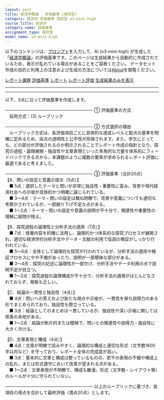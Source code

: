 ```yaml
---
layout: post
title: 経済学概論 - 評価基準 (探究型)
category: 経済学 評価基準 探究型 o3-mini-high
course_title: 経済学
category_name: 評価基準
assignment_type: 探究型
model_name: o3-mini-high
---
```


以下のコンテンツは、[プロンプト](https://github.com/takedatoshiyuki/synthetic_assignments/tree/main/generated/経済学/o3-mini-high/prompt_評価基準-探究型.md)を入力して、AI (o3-mini-high) が生成した「[経済学概論](/contents/経済学/)」の評価基準です。このページは生成結果から自動的に作成されているため、表示が乱れている場合があることをご容赦ください。
データセット作成の目的と利用上の注意および生成の方法については[About](/About)を御覧ください。

[レポート課題](../レポート課題-探究型)
[評価基準](../評価基準-探究型)
[レポート](../レポート-探究型)
[レポート評価](../レポート評価-探究型)
[生成結果のみを表示](https://github.com/takedatoshiyuki/synthetic_assignments/tree/main/generated/経済学/o3-mini-high/評価基準-探究型.md)
  

***
***
  
以下、3点に沿って評価基準を作成します。

─────────────────────────────
① 評価基準の方式  
 採用方式：(3) ルーブリック

─────────────────────────────
② 方式選択の理由  
 ルーブリック方式は、各評価項目ごとに具体的な達成レベルと配点の基準を明確に定めるため、採点の透明性と公平性が担保されます。また、学生にとっても、どの部分が評価されるのか明示されることでレポート作成の指針となり、探究の過程・論理展開・独自性や文章表現といった多角的な力量を体系的にフィードバックできる点から、本課題のように複数の要素が求められるレポート評価に最適であると考えました。

─────────────────────────────
③ 評価基準（合計20点）  
【A．問いの設定と意義の提示（5点）】  
 ■ 5点：選択したテーマと問いが非常に独自性・重要性に富み、背景や現代経済社会への示唆が具体的かつ明確に論じられている。  
 ■ 3～4点：テーマ・問いの設定は概ね明瞭で、背景や意義についても適切な考察がされているが、一部掘り下げ不足な点がある。  
 ■ 1～2点：テーマ・問いの設定や意義の説明が不十分で、関連性や重要性の理解に疑問が残る。  

【B．探究過程の論理性と分析手法の適用（7点）】  
 ■ 7点：授業内容を的確に活用し、論理的かつ体系的な探究プロセスが展開され、適切な経済学的分析手法やデータ・文献の利用で仮説の検証がしっかり行われている。  
 ■ 5～6点：全体として論理的な探究が行われているが、分析手法の適用や検証プロセスにやや不備があったり、説明が一部曖昧な部分がある。  
 ■ 3～4点：探究の記述に論理性が一部欠け、分析手法やデータ利用の点で説明不足が目立つ。  
 ■ 1～2点：探究過程の論理構成が不十分で、分析手法の適用がほとんどなされておらず、根拠も乏しい。  

【C．結論の一貫性と独自性（4点）】  
 ■ 4点：問いへの答えおよび新たな視点や示唆が、一貫性を保ち説得力のある形でまとめられており、独自性も際立っている。  
 ■ 3点：結論としてのまとめは一貫しているが、独自性や深い示唆に関しては改善の余地がある。  
 ■ 1～2点：結論が断片的または曖昧で、問いとの関連性や説得力・独自性に大きく欠ける。  

【D．文章表現と構成（4点）】  
 ■ 4点：文章が明瞭で読みやすく、論理的な構成と適切な形式（文字数1600字以内など）を守っており、レポート全体の完成度が高い。  
 ■ 3点：基本的に文章と構成は整っているものの、若干の表現の不備や構成上の乱れ、または形式遵守において改善が望まれる点がある。  
 ■ 1～2点：文章表現が不明瞭で、構成も散漫。形式（文字数・レイアウト等）のルールが十分に守られていない。  

─────────────────────────────
以上のルーブリックに基づき、各項目の得点を合計して最終評価（満点20点）とします。
